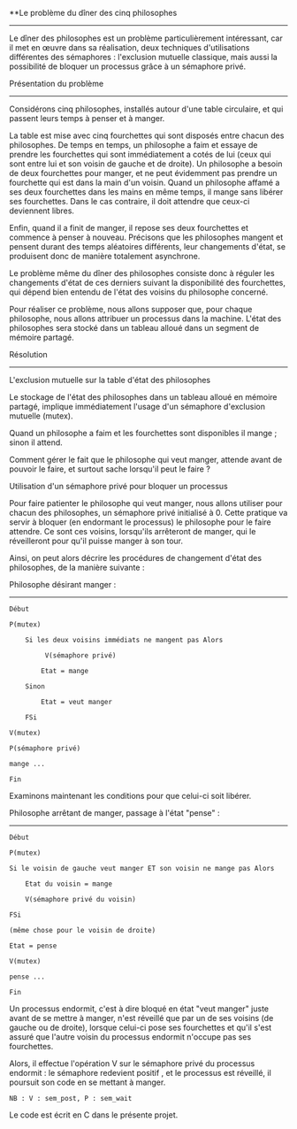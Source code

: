 **Le problème du dîner des cinq philosophes
______________________________________________

Le dîner des philosophes est un problème particulièrement intéressant, car il met en œuvre dans sa réalisation, deux techniques d'utilisations différentes des sémaphores : l'exclusion mutuelle classique, mais aussi la possibilité de bloquer un processus grâce à un sémaphore privé.


Présentation du problème
___________________________

Considérons cinq philosophes, installés autour d'une table circulaire, et qui passent leurs temps à penser et à manger.

La table est mise avec cinq fourchettes qui sont disposés entre chacun des philosophes. 
De temps en temps, un philosophe a faim et essaye de prendre les fourchettes qui sont immédiatement a cotés de lui (ceux qui sont entre lui et son voisin de gauche et de droite). Un philosophe a besoin de  deux fourchettes pour manger, et ne peut évidemment pas prendre un fourchette qui est dans la main d'un voisin. 
Quand un philosophe affamé a ses deux fourchettes dans les mains en même temps, il mange sans libérer ses fourchettes. Dans le cas contraire, il doit attendre que ceux-ci deviennent libres.

Enfin, quand il a finit de manger, il repose ses deux fourchettes et commence à penser à nouveau. 
Précisons que les philosophes mangent et pensent durant des temps aléatoires différents, leur changements d'état, se produisent donc de manière totalement asynchrone. 

Le problème même du dîner des philosophes consiste donc à réguler les changements d'état de ces derniers suivant la disponibilité des fourchettes, qui dépend bien entendu de l'état des voisins du philosophe concerné. 


Pour réaliser ce problème, nous allons supposer que, pour chaque philosophe, nous allons attribuer un processus dans la machine. 
L'état des philosophes sera stocké dans un tableau alloué dans un segment de mémoire partagé. 

Résolution
________________________

L'exclusion mutuelle sur la table d'état des philosophes

Le stockage de l'état des philosophes dans un tableau alloué en mémoire partagé, implique immédiatement l'usage d'un sémaphore d'exclusion mutuelle (mutex).

Quand un philosophe a faim et les fourchettes sont disponibles il mange ; sinon il attend.

Comment gérer le fait que le philosophe qui veut manger, attende avant de pouvoir le faire, et surtout sache lorsqu'il peut le faire ? 


Utilisation d'un sémaphore privé pour bloquer un processus

Pour faire patienter le philosophe qui veut manger, nous allons utiliser pour chacun des philosophes, un sémaphore privé initialisé à 0. 
Cette pratique va servir à bloquer (en endormant le processus) le philosophe pour le faire attendre. Ce sont ces voisins, lorsqu'ils arrêteront de manger, qui le réveilleront pour qu'il puisse manger à son tour. 


Ainsi, on peut alors décrire les procédures de changement d'état des philosophes, de la manière suivante : 

Philosophe désirant manger :
___________________________________

	Début 

	P(mutex) 

		Si les deux voisins immédiats ne mangent pas Alors 

			 V(sémaphore privé) 

			Etat = mange 

		Sinon 

			Etat = veut manger 

		FSi 

	V(mutex) 

	P(sémaphore privé) 

	mange ... 

	Fin 


Examinons maintenant les conditions pour que celui-ci soit libérer. 

Philosophe arrêtant de manger, passage à l'état "pense" : 
__________________________________________________________

	Début 

	P(mutex) 

	Si le voisin de gauche veut manger ET son voisin ne mange pas Alors 

		Etat du voisin = mange 

		V(sémaphore privé du voisin) 

	FSi 

	(même chose pour le voisin de droite) 

	Etat = pense 

	V(mutex) 

	pense ... 

	Fin 

Un processus endormit, c'est à dire bloqué en état "veut manger" juste avant de se mettre à manger, n'est réveillé que par un de ses voisins (de gauche ou de droite), lorsque celui-ci pose ses fourchettes et qu'il s'est assuré que l'autre voisin du processus endormit n'occupe pas ses fourchettes. 

Alors, il effectue l'opération V sur le sémaphore privé du processus endormit : le sémaphore redevient positif , et le processus est réveillé, il poursuit son code en se mettant à manger. 


	NB : V : sem_post, P : sem_wait


Le code est écrit en C dans le présente projet.







